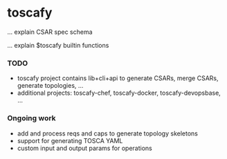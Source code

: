 # toscafy

... explain CSAR spec schema

... explain $toscafy builtin functions

### TODO
* toscafy project contains lib+cli+api to generate CSARs, merge CSARs, generate topologies, ...
* additional projects: toscafy-chef, toscafy-docker, toscafy-devopsbase, ...

### Ongoing work

* add and process reqs and caps to generate topology skeletons
* support for generating TOSCA YAML
* custom input and output params for operations
